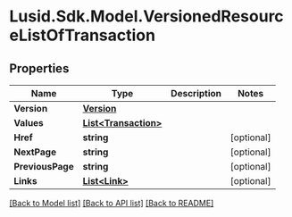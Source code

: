 # Lusid.Sdk.Model.VersionedResourceListOfTransaction

## Properties

Name | Type | Description | Notes
------------ | ------------- | ------------- | -------------
**Version** | [**Version**](Version.md) |  | 
**Values** | [**List&lt;Transaction&gt;**](Transaction.md) |  | 
**Href** | **string** |  | [optional] 
**NextPage** | **string** |  | [optional] 
**PreviousPage** | **string** |  | [optional] 
**Links** | [**List&lt;Link&gt;**](Link.md) |  | [optional] 

[[Back to Model list]](../README.md#documentation-for-models) [[Back to API list]](../README.md#documentation-for-api-endpoints) [[Back to README]](../README.md)

